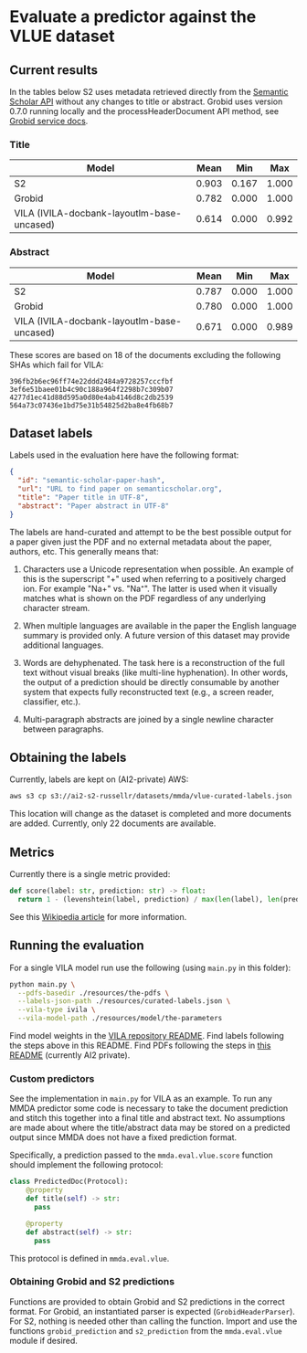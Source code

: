 # Evaluate a predictor against the VLUE dataset

## Current results

In the tables below S2 uses metadata retrieved directly from the [Semantic Scholar API](https://api.semanticscholar.org/graph/v1#operation/get_graph_get_paper) without any changes to title or abstract. Grobid uses version 0.7.0 running locally and the processHeaderDocument API method, see [Grobid service docs](https://grobid.readthedocs.io/en/latest/Grobid-service/).

### Title

Model                                      | Mean  | Min   | Max
------------------------------------------ | ----- | ----- | -----
S2                                         | 0.903 | 0.167 | 1.000
Grobid                                     | 0.782 | 0.000 | 1.000
VILA (IVILA-docbank-layoutlm-base-uncased) | 0.614 | 0.000 | 0.992

### Abstract

Model                                      | Mean  | Min   | Max
------------------------------------------ | ----- | ----- | -----
S2                                         | 0.787 | 0.000 | 1.000
Grobid                                     | 0.780 | 0.000 | 1.000
VILA (IVILA-docbank-layoutlm-base-uncased) | 0.671 | 0.000 | 0.989

These scores are based on 18 of the documents excluding the following SHAs which fail for VILA:

```
396fb2b6ec96ff74e22ddd2484a9728257cccfbf
3ef6e51baee01b4c90c188a964f2298b7c309b07
4277d1ec41d88d595a0d80e4ab4146d8c2db2539
564a73c07436e1bd75e31b54825d2ba8e4fb68b7
```

## Dataset labels

Labels used in the evaluation here have the following format:

```json
{
  "id": "semantic-scholar-paper-hash",
  "url": "URL to find paper on semanticscholar.org",
  "title": "Paper title in UTF-8",
  "abstract": "Paper abstract in UTF-8"
}
```

The labels are hand-curated and attempt to be the best possible output for a paper given just the PDF and no external metadata about the paper, authors, etc. This generally means that:

1. Characters use a Unicode representation when possible. An example of this is the superscript "+" used when referring to a positively charged ion. For example "Na+" vs. "Na⁺". The latter is used when it visually matches what is shown on the PDF regardless of any underlying character stream.

2. When multiple languages are available in the paper the English language summary is provided only. A future version of this dataset may provide additional languages.

3. Words are dehyphenated. The task here is a reconstruction of the full text without visual breaks (like multi-line hyphenation). In other words, the output of a prediction should be directly consumable by another system that expects fully reconstructed text (e.g., a screen reader, classifier, etc.).

4. Multi-paragraph abstracts are joined by a single newline character between paragraphs.

## Obtaining the labels

Currently, labels are kept on (AI2-private) AWS:

```bash
aws s3 cp s3://ai2-s2-russellr/datasets/mmda/vlue-curated-labels.json
```

This location will change as the dataset is completed and more documents are added. Currently, only 22 documents are available.

## Metrics

Currently there is a single metric provided:

```python
def score(label: str, prediction: str) -> float:
  return 1 - (levenshtein(label, prediction) / max(len(label), len(prediction)))
```

See this [Wikipedia article](https://en.wikipedia.org/wiki/Levenshtein_distance) for more information.

## Running the evaluation

For a single VILA model run use the following (using `main.py` in this folder):

```bash
python main.py \
  --pdfs-basedir ./resources/the-pdfs \
  --labels-json-path ./resources/curated-labels.json \
  --vila-type ivila \
  --vila-model-path ./resources/model/the-parameters
```

Find model weights in the [VILA repository README](https://github.com/allenai/VILA#model-weights). Find labels following the steps above in this README. Find PDFs following the steps in [this README](https://github.com/allenai/scienceparseplus-annotation) (currently AI2 private).

### Custom predictors

See the implementation in `main.py` for VILA as an example. To run any MMDA predictor some code is necessary to take the document prediction and stitch this together into a final title and abstract text. No assumptions are made about where the title/abstract data may be stored on a predicted output since MMDA does not have a fixed prediction format.

Specifically, a prediction passed to the `mmda.eval.vlue.score` function should implement the following protocol:

```python
class PredictedDoc(Protocol):
    @property
    def title(self) -> str:
      pass

    @property
    def abstract(self) -> str:
      pass
```

This protocol is defined in `mmda.eval.vlue`.

### Obtaining Grobid and S2 predictions

Functions are provided to obtain Grobid and S2 predictions in the correct format. For Grobid, an instantiated parser is expected (`GrobidHeaderParser`). For S2, nothing is needed other than calling the function. Import and use the functions `grobid_prediction` and `s2_prediction` from the `mmda.eval.vlue` module if desired.
